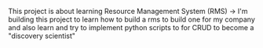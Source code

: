 This project is about learning Resource Management System (RMS) -> I'm building this project to learn how to build a rms to build one for my company and also learn and try to implement python scripts to for CRUD to become a "discovery scientist"